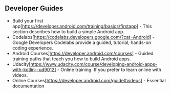 ## Developer Guides

* Build your first app[https://developer.android.com/training/basics/firstapp] - This section describes how to build a simple Android app.
* Codelabs[https://codelabs.developers.google.com/?cat=Android] - Google Developers Codelabs provide a guided, tutorial, hands-on coding experience.
* Android Courses]https://developer.android.com/courses] -  Guided training paths that teach you how to build Android apps.
* Udacity[https://www.udacity.com/course/developing-android-apps-with-kotlin--ud9012] - Online training: If you prefer to learn online with videos.
* Online Courses[https://developer.android.com/guide#videos] - Essential documentation